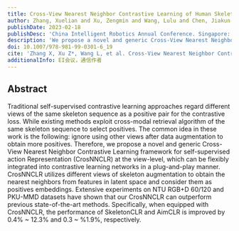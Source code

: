 ```yaml
---
title: Cross-View Nearest Neighbor Contrastive Learning of Human Skeleton Representation
author: Zhang, Xuelian and Xu, Zengmin and Wang, Lulu and Chen, Jiakun
publishDate: 2023-02-18
publishDesc: 'China Intelligent Robotics Annual Conference. Singapore: Springer Nature Singapore, 2022'
description: 'We propose a novel and generic Cross-View Nearest Neighbor Contrastive Learning framework for self-supervised action Representation (CrosNNCLR) at the view-level, which can be flexibly integrated into contrastive learning networks in a plug-and-play manner. '
doi: 10.1007/978-981-99-0301-6_19
cite: 'Zhang X, Xu Z*, Wang L, et al. Cross-View Nearest Neighbor Contrastive Learning of Human Skeleton Representation[C]//China Intelligent Robotics Annual Conference. Singapore: Springer Nature Singapore, 2022: 237-256.'
additionalInfo: EI会议，通信作者
---
```


## Abstract

Traditional self-supervised contrastive learning approaches regard different views of the same skeleton sequence as a positive pair for the contrastive loss. While existing methods exploit cross-modal retrieval algorithm of the same skeleton sequence to select positives. The common idea in these work is the following: ignore using other views after data augmentation to obtain more positives. Therefore, we propose a novel and generic Cross-View Nearest Neighbor Contrastive Learning framework for self-supervised action Representation (CrosNNCLR) at the view-level, which can be flexibly integrated into contrastive learning networks in a plug-and-play manner. CrosNNCLR utilizes different views of skeleton augmentation to obtain the nearest neighbors from features in latent space and consider them as positives embeddings. Extensive experiments on NTU RGB+D 60/120 and PKU-MMD datasets have shown that our CrosNNCLR can outperform previous state-of-the-art methods. Specifically, when equipped with CrosNNCLR, the performance of SkeletonCLR and AimCLR is improved by 0.4% ~ 12.3% and 0.3 ~ %1.9%, respectively.
